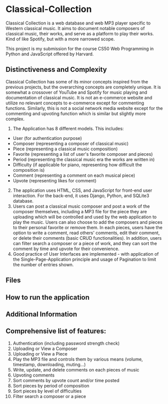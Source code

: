 # Classical-Collection

Classical Collection is a web database and web MP3 player specific to Western classical music. It aims to document notable composers of classical music, their works,
and serve as a platform to play their works. Kind of like Spotify, but with a more narrowed scope.


This project is my submission for the course CS50 Web Programming in Python and JavaScript offered by Harvard.

## Distinctiveness and Complexity
Classical Collection has some of its minor concepts inspired from the previous projects, but the overarching concepts are completely unique. It is somewhat a crossover of
YouTube and Spotify for music playing and documentation of classical music. It is not an e-commerce website and utilize no relevant concepts to e-commerce except for commenting functions.
Similarly, this is not a social network media website except for the commenting and upvoting function which is similar but slightly more complex.
1. The Application has 8 different models. This includes:
  - User (for authentication purpose)
  - Composer (representing a composer of classical music)
  - Piece (representing a classical music composition)
  - Favorite (representing a list of user's favorite composer and pieces)
  - Period (representing the classical music era the works are written in)
  - Difficulty (if applicable for piano, representing how difficult the composition is)
  - Comment (representing a comment on each musical piece)
  - Upvote (representing likes for comment)
2. The application uses HTML, CSS, and JavaScript for front-end user interaction. For the back-end, it uses Django, Python, and SQLite3 database.
3. Users can post a classical music composer and post a work of the composer themselves, including a MP3 file for the piece they are uploading which will be controlled
and used by the web application to play the music. Users can also choose to add the composers and pieces to their personal favorite or remove them. In each pieces, users
have the option to write a comment, read others' comments, edit their comment, or delete their comments (basic CRUD functionalities). In addition, users can filter search
a composer or a piece of work, and they can sort the comment by time and upvote for their convenience.
4. Good practice of User Interfaces are implemented - with application of the Single-Page-Application principle and usage of Pagination to limit the number of entries shown.

## Files

## How to run the application

## Additional Information

## Comprehensive list of features:
1. Authentication (including password strength check)
2. Uploading or View a Composer
3. Uploading or View a Piece
4. Play the MP3 file and controls them by various means (volume, timestamp, downloading, muting...)
5. Write, update, and delete comments on each pieces of music
6. Upvoting comments
7. Sort comments by upvote count and/or time posted
8. Sort pieces by period of composition
9. Sort pieces by level of difficulties
10. Filter search a composer or a piece
